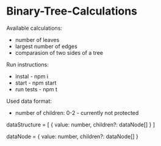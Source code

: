 # Binary-Tree-Calculations

Available calculations:

- number of leaves
- largest number of edges
- comparasion of two sides of a tree

Run instructions:

- instal - npm i
- start - npm start
- run tests - npm t

Used data format:

- number of children: 0-2 - currently not protected

dataStructure = [
{
value: number,
children?: dataNode[]
}
]

dataNode =
{
value: number,
children?: dataNode[]
}
